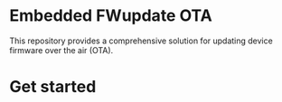 # Embedded FWupdate OTA

This repository provides a comprehensive solution for updating device firmware over the air (OTA).

# Get started
